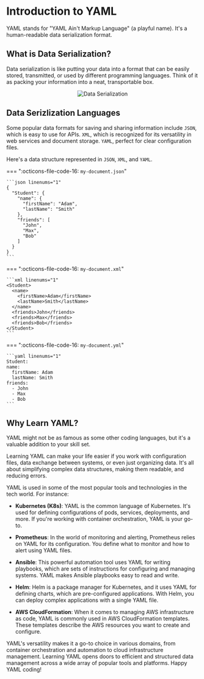 # Introduction to YAML

YAML stands for "YAML Ain't Markup Language" (a playful name). It's a human-readable data serialization format.

## What is Data Serialization?

Data serialization is like putting your data into a format that can be easily stored, transmitted, or used by different programming languages. Think of it as packing your information into a neat, transportable box.

<p align="center">
    <img src="../../../assets/screenshots/yaml-fundamentals/data-serialization.png" alt="Data Serialization" />
</p>

## Data Serizlization Languages

Some popular data formats for saving and sharing information include `JSON`, which is easy to use for APIs. `XML`, which is recognized for its versatility in web services and document storage. `YAML`, perfect for clear configuration files.

Here's a data structure represented in `JSON`, `XML`, and `YAML`.

=== ":octicons-file-code-16: `my-document.json`"

    ```json linenums="1"
    {
      "Student": {
        "name": {
          "firstName": "Adam",
          "lastName": "Smith"
        },
        "friends": [
          "John",
          "Max",
          "Bob"
        ]
      }
    }
    ```

=== ":octicons-file-code-16: `my-document.xml`"

    ```xml linenums="1"
    <Student>
      <name>
        <firstName>Adam</firstName>
        <lastName>Smith</lastName>
      </name>
      <friends>John</friends>
      <friends>Max</friends>
      <friends>Bob</friends>
    </Student>
    ```

=== ":octicons-file-code-16: `my-document.yml`"

    ```yaml linenums="1"
    Student:
    name:
      firstName: Adam
      lastName: Smith
    friends:
      - John
      - Max
      - Bob
    ```

## Why Learn YAML?

YAML might not be as famous as some other coding languages, but it's a valuable addition to your skill set. 

Learning YAML can make your life easier if you work with configuration files, data exchange between systems, or even just organizing data. It's all about simplifying complex data structures, making them readable, and reducing errors.

YAML is used in some of the most popular tools and technologies in the tech world. For instance:

- **Kubernetes (K8s)**: YAML is the common language of Kubernetes. It's used for defining configurations of pods, services, deployments, and more. If you're working with container orchestration, YAML is your go-to.

- **Prometheus**: In the world of monitoring and alerting, Prometheus relies on YAML for its configuration. You define what to monitor and how to alert using YAML files.

- **Ansible**: This powerful automation tool uses YAML for writing playbooks, which are sets of instructions for configuring and managing systems. YAML makes Ansible playbooks easy to read and write.

- **Helm**: Helm is a package manager for Kubernetes, and it uses YAML for defining charts, which are pre-configured applications. With Helm, you can deploy complex applications with a single YAML file.

- **AWS CloudFormation**: When it comes to managing AWS infrastructure as code, YAML is commonly used in AWS CloudFormation templates. These templates describe the AWS resources you want to create and configure.

YAML's versatility makes it a go-to choice in various domains, from container orchestration and automation to cloud infrastructure management. Learning YAML opens doors to efficient and structured data management across a wide array of popular tools and platforms. Happy YAML coding!